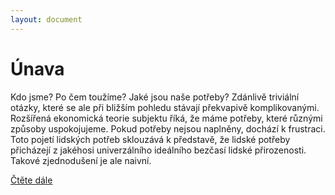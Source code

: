 ```yaml
---
layout: document
---
```


# Únava

Kdo jsme? Po čem toužíme? Jaké jsou naše potřeby? Zdánlivě triviální otázky, které se ale při bližším pohledu stávají překvapivě komplikovanými. Rozšířená ekonomická teorie subjektu říká, že máme potřeby, které různými způsoby uspokojujeme. Pokud potřeby nejsou naplněny, dochází k frustraci. Toto pojetí lidských potřeb sklouzává k představě, že lidské potřeby přicházejí z jakéhosi univerzálního ideálního bezčasí lidské přirozenosti. Takové zjednodušení je ale naivní.

<div class="flex flex-center">
    <a
      class="
        text-xl
        lg:text-xl
        py-2
        px-3
        lg:px-10
        mt-10
        bg-black
        text-white text-center
        hover:bg-blue-500
        rounded-lg
        transition
        inline-block
        mx-auto
      "
      href="https://docs.google.com/document/d/1ICiBES4IwqPBZYVKaBuA9n0fBu0yDRugCz5QH5hkaA0/edit?usp=sharing"
    >
      Čtěte dále
    </a>
  </div>
